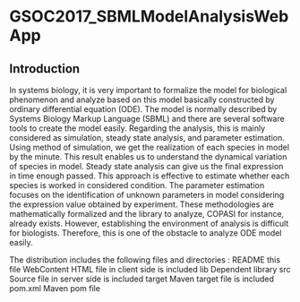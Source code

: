 # GSOC2017_SBMLModelAnalysisWebApp
## Introduction
In systems biology, it is very important to formalize the model for biological phenomenon and analyze based on this model basically constructed by ordinary differential equation (ODE). The model is normally described by Systems Biology Markup Language (SBML) and there are several software tools to create the model easily. Regarding the analysis, this is mainly considered as simulation, steady state analysis, and parameter estimation. Using method of simulation, we get the realization of each species in model by the minute. This result enables us to understand the dynamical variation of species in model. Steady state analysis can give us the final expression in time enough passed. This approach is effective to estimate whether each species is worked in considered condition. The parameter estimation focuses on the identification of unknown parameters in model considering the expression value obtained by experiment. These methodologies are mathematically formalized and the library to analyze, COPASI for instance, already exists. However, establishing the environment of analysis is difficult for biologists. Therefore, this is one of the obstacle to analyze ODE model easily.

The distribution includes the following files and directories :
README           this file
WebContent       HTML file in client side is included
lib              Dependent library
src              Source file in server side is included
target           Maven target file is included
pom.xml          Maven pom file